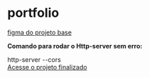 # portfolio
<a href="https://www.figma.com/file/g6zA6klLrCWZAp76tzoVJZ/Portfolio---EDUCATION?type=design&node-id=0-1&mode=design&t=GE8hSgRUDzsRiCAC-0">figma do projeto base</a>
<p><strong> Comando para rodar o Http-server sem erro: </strong></p> <span>http-server --cors</span> <br/>
<a href="https://joaomarcelo22.github.io/portfolio/" target="_blank">Acesse o projeto finalizado</a>
